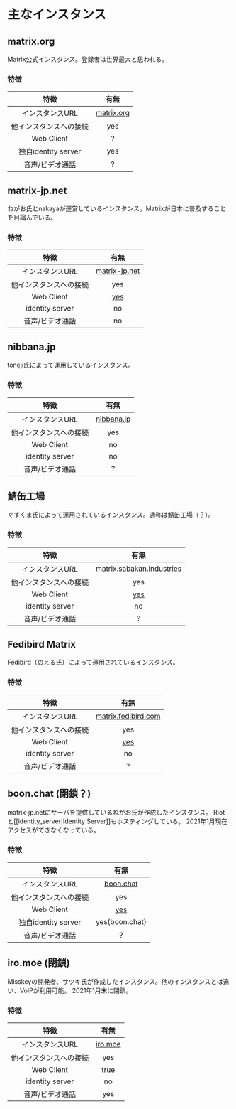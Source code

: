 # 主なインスタンス

## matrix.org

Matrix公式インスタンス。登録者は世界最大と思われる。

### 特徴


|特徴|有無|
|:-:|:-:|
|インスタンスURL|[matrix.org](https://matrix.org)|
|他インスタンスへの接続|yes|
|Web Client|?|
|独自identity server|yes|
|音声/ビデオ通話|?|


## matrix-jp.net

ねがお氏とnakayaが運営しているインスタンス。Matrixが日本に普及することを目論んでいる。

### 特徴

|特徴|有無|
|:-:|:-:|
|インスタンスURL|[matrix-jp.net](https://matrix-jp.net)|
|他インスタンスへの接続|yes|
|Web Client|[yes](https://riot.matrix-jp.net)|
|identity server|no|
|音声/ビデオ通話|no|

## nibbana.jp

toneji氏によって運用しているインスタンス。

### 特徴

|特徴|有無|
|:-:|:-:|
|インスタンスURL|[nibbana.jp](https://nibbana.jp)|
|他インスタンスへの接続|yes|
|Web Client|no|
|identity server|no|
|音声/ビデオ通話|?|

## 鯖缶工場

ぐすくま氏によって運用されているインスタンス。通称は鯖缶工場（？）。

### 特徴

|特徴|有無|
|:-:|:-:|
|インスタンスURL|[matrix.sabakan.industries](https://matrix.sabakan.industries)|
|他インスタンスへの接続|yes|
|Web Client|[yes](https://matrix.sabakan.industries/_matrix/client)|
|identity server|no|
|音声/ビデオ通話|?|

## Fedibird Matrix

Fedibird（のえる氏）によって運用されているインスタンス。

### 特徴

|特徴|有無|
|:-:|:-:|
|インスタンスURL|[matrix.fedibird.com](https://matrix.fedibird.com)|
|他インスタンスへの接続|yes|
|Web Client|[yes](https://matrix.fedibird.com/_matrix/client)|
|identity server|no|
|音声/ビデオ通話|?|

## boon.chat (閉鎖？)

matrix-jp.netにサーバを提供しているねがお氏が作成したインスタンス。
Riotと[[identity_server|Identity Server]]もホスティングしている。
2021年1月現在アクセスができなくなっている。

### 特徴

|特徴|有無|
|:-:|:-:|
|インスタンスURL|[boon.chat](https://boon.chat/)|
|他インスタンスへの接続|yes|
|Web Client|[yes](https://boon.chat)|
|独自identity server|yes(boon.chat)|
|音声/ビデオ通話|?|

## iro.moe (閉鎖)

Misskeyの開発者、サツキ氏が作成したインスタンス。他のインスタンスとは違い、VoIPが利用可能。
2021年1月末に閉鎖。

### 特徴

| 特徴 | 有無 |
| :-: | :-: |
| インスタンスURL | [iro.moe](https://iro.moe/) |
| 他インスタンスへの接続 | yes |
| Web Client | [true](https://iro.moe/chat) |
| identity server | no |
| 音声/ビデオ通話 | yes |

